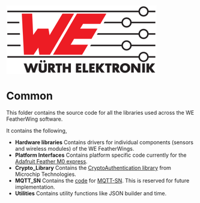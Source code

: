 ![WE Logo](../assets/WE_Logo_small_t.png)

# Common
This folder contains the source code for all the libraries used across the WE FeatherWing software.

It contains the following,

* **Hardware libraries** Contains drivers for individual components (sensors and wireless modules) of the WE FeatherWings.
* **Platform Interfaces** Contains platform specific code currently for the[ Adafruit Feather M0 express](https://www.adafruit.com/product/3403).
* **Crypto_Library** Contains the [CryptoAuthentication library](https://github.com/MicrochipTech/cryptoauthlib) from Microchip Technologies.
* **MQTT_SN** Contains the [code](https://github.com/eclipse/paho.mqtt-sn.embedded-c) for [MQTT-SN](https://github.com/eclipse/paho.mqtt-sn.embedded-c). This is reserved for future implementation.
* **Utilities** Contains utility functions like JSON builder and time.